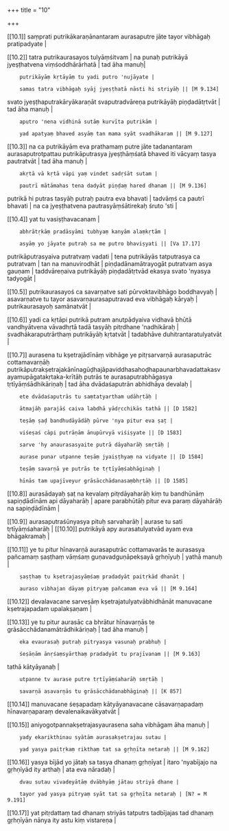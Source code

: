 +++
title = "10"

+++

[[10.1]] saṃprati putrikākaraṇānantaram aurasaputre jāte tayor vibhāgaḥ pratipadyate |

[[10.2]] tatra putrikaurasayos tulyāṃśitvam | na punaḥ putrikāyā jyeṣṭhatvena viṃśoddhārārhatā | tad āha manuḥ|

		putrikāyāṃ kṛtāyāṃ tu yadi putro 'nujāyate |

		samas tatra vibhāgaḥ syāj jyeṣṭhatā nāsti hi striyāḥ || [M 9.134]

svato jyeṣṭhaputrakāryākaraṇāt svaputradvāreṇa putrikāyāḥ piṇḍadātṛtvāt | tad āha manuḥ |

		aputro 'nena vidhinā sutāṃ kurvīta putrikām |

		yad apatyaṃ bhaved asyāṃ tan mama syāt svadhākaram || [M 9.127]

[[10.3]] na ca putrikāyām eva prathamaṃ putre jāte tadanantaram aurasaputrotpattau putrikāputrasya jyeṣṭhāṃśatā bhaved iti vācyaṃ tasya pautratvāt | tad āha manuḥ |

		akṛtā vā kṛtā vāpi yaṃ vindet sadṛśāt sutam |

		pautrī mātāmahas tena dadyāt piṇḍaṃ hared dhanam || [M 9.136]

putrikā hi putras tasyāḥ putraḥ pautra eva bhavati | tadvāṃś ca pautrī bhavati | na ca jyeṣṭhatvena pautrasyāṃśātirekaḥ śruto 'sti |

[[10.4]] yat tu vasiṣṭhavacanam |

		abhrātṛkāṃ pradāsyāmi tubhyaṃ kanyām alaṃkṛtām |

		asyāṃ yo jāyate putraḥ sa me putro bhaviṣyati || [Va 17.17]

putrikāputrasyaiva putratvaṃ vadati | tena putrikāyās tatputrasya ca putratvam | tan na manuvirodhāt | piṇḍadānamātrayogāt putratvam asya gauṇam | taddvāreṇaiva putrikāyāḥ piṇḍadātṛtvād ekasya svato 'nyasya tadyogāt |

[[10.5]] putrikaurasayoś ca savarṇatve sati pūrvoktavibhāgo boddhavyaḥ | asavarṇatve tu tayor asavarṇaurasaputravad eva vibhāgaḥ kāryaḥ | putrikaurasayoḥ samānatvāt |

[[10.6]] yadi ca kṛtāpi putrikā putram anutpādyaiva vidhavā bhūtā vandhyātvena vāvadhṛtā tadā tasyāḥ pitṛdhane 'nadhikāraḥ | svadhākaraputrārthaṃ putrikāyāḥ kṛtatvāt | tadabhāve duhitrantaratulyatvāt | 

[[10.7]] aurasena tu kṣetrajādīnāṃ vibhāge ye pitṛsarvarṇā aurasaputrāc cottamavarṇāḥ putrikāputrakṣetrajakānīnagūḍhajāpaviddhasahoḍhapaunarbhavadattakasvayamupāgatakṛtaka-krītāḥ putrās te aurasaputrabhāgasya tṛtīyāṃśādhikāriṇaḥ | tad āha dvādaśaputrān abhidhāya devalaḥ |

		ete dvādaśaputrās tu saṃtatyartham udāhṛtāḥ |

		ātmajāḥ parajāś caiva labdhā yādṛcchikās tathā || [D 1582]

		teṣāṃ ṣaḍ bandhudāyādāḥ pūrve 'nya pitur eva ṣaṭ |

		viśeṣaś cāpi putrāṇām ānupūrvyā viśiṣyate || [D 1583]

		sarve 'hy anaurasasyaite putrā dāyaharāḥ smṛtāḥ |

		aurase punar utpanne teṣāṃ jyaiṣṭhyaṃ na vidyate || [D 1584]

		teṣāṃ savarṇā ye putrās te tṛtīyāṃśabhāginaḥ |

		hīnās tam upajīveyur grāsācchādanasaṃbhṛtāḥ || [D 1585]

[[10.8]] aurasādayaḥ ṣaṭ na kevalaṃ pitṛdāyaharāḥ kiṃ tu bandhūnāṃ sapiṇḍādīnām api dāyaharāḥ | apare parabhūtāḥ pitur eva paraṃ dāyahārāḥ na sapiṇḍādīnām |

[[10.9]] aurasaputraśūnyasya pituḥ sarvaharāḥ | aurase tu sati tṛtīyāṃśaharāḥ | [[10.10]] putrikāyā apy aurasatulyatvād ayam eva bhāgakramaḥ |

[[10.11]] ye tu pitur hīnavarṇā aurasaputrāc cottamavarās te aurasasya pañcamaṃ ṣaṣṭhaṃ vāṃśaṃ guṇavadguṇāpekṣayā gṛhṇīyuḥ | yathā manuḥ |

		ṣaṣṭhaṃ tu kṣetrajasyāṃśaṃ pradadyāt paitṛkād dhanāt |

		auraso vibhajan dāyaṃ pitryaṃ pañcamam eva vā || [M 9.164]

[[10.12]] devalavacane sarveṣāṃ kṣetrajatulyatvābhidhānāt manuvacane kṣetrajapadam upalakṣaṇam |

[[10.13]] ye tu pitur aurasāc ca bhrātur hīnavarṇās te grāsācchādanamātrādhikāriṇaḥ | tad āha manuḥ |

		eka evaurasaḥ putraḥ pitryasya vasunaḥ prabhuḥ |

		śeṣāṇām ānṛśaṃsyārthaṃ pradadyāt tu prajīvanam || [M 9.163]

tathā kātyāyanaḥ |

		utpanne tv aurase putre tṛtīyāṃśaharāḥ smṛtāḥ |

		savarṇā asavarṇās tu grāsācchādanabhāginaḥ || [K 857]

[[10.14]] manuvacane śeṣapadaṃ kātyāyanavacane cāsavarṇapadaṃ hīnavarṇaparaṃ devalenaikavākyatvāt |

[[10.15]] aniyogotpannakṣetrajasyaurasena saha vibhāgam āha manuḥ |

		yady ekarikthinau syātām aurasakṣetrajau sutau |

		yad yasya paitṛkaṃ rikthaṃ tat sa gṛhṇīta netaraḥ || [M 9.162]

[[10.16]] yasya bījād yo jātaḥ sa tasya dhanaṃ gṛhṇīyat | itaro 'nyabījajo na gṛhṇīyād ity arthaḥ | ata eva nāradaḥ |

		dvau sutau vivadeyātāṃ dvābhyāṃ jātau striyā dhane |

		tayor yad yasya pitryaṃ syāt tat sa gṛhṇīta netaraḥ | [N? = M 9.191]

[[10.17]] yat pitṛdattaṃ tad dhanaṃ striyās tatputrs tadbījajas tad dhanaṃ gṛhṇīyān nānya ity astu kiṃ vistareṇa |

